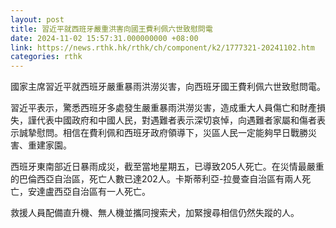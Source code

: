 ```yaml
---
layout: post
title: 習近平就西班牙嚴重洪害向國王費利佩六世致慰問電
date: 2024-11-02 15:57:31.000000000 +08:00
link: https://news.rthk.hk/rthk/ch/component/k2/1777321-20241102.htm
categories: rthk
---
```


國家主席習近平就西班牙嚴重暴雨洪澇災害，向西班牙國王費利佩六世致慰問電。

習近平表示，驚悉西班牙多處發生嚴重暴雨洪澇災害，造成重大人員傷亡和財產損失，謹代表中國政府和中國人民，對遇難者表示深切哀悼，向遇難者家屬和傷者表示誠摯慰問。相信在費利佩和西班牙政府領導下，災區人民一定能夠早日戰勝災害、重建家園。

西班牙東南部近日暴雨成災，截至當地星期五，已導致205人死亡。在災情最嚴重的巴倫西亞自治區，死亡人數已達202人。卡斯蒂利亞-拉曼查自治區有兩人死亡，安達盧西亞自治區有一人死亡。

救援人員配備直升機、無人機並攜同搜索犬，加緊搜尋相信仍然失蹤的人。
